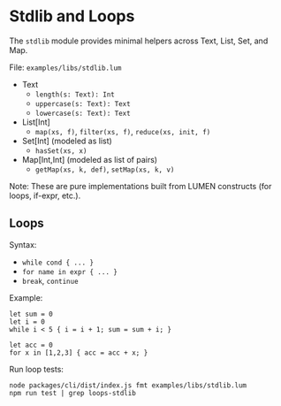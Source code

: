 # Stdlib and Loops

The `stdlib` module provides minimal helpers across Text, List, Set, and Map.

File: `examples/libs/stdlib.lum`

- Text
  - `length(s: Text): Int`
  - `uppercase(s: Text): Text`
  - `lowercase(s: Text): Text`
- List[Int]
  - `map(xs, f)`, `filter(xs, f)`, `reduce(xs, init, f)`
- Set[Int] (modeled as list)
  - `hasSet(xs, x)`
- Map[Int,Int] (modeled as list of pairs)
  - `getMap(xs, k, def)`, `setMap(xs, k, v)`

Note: These are pure implementations built from LUMEN constructs (for loops, if-expr, etc.).

## Loops

Syntax:
- `while cond { ... }`
- `for name in expr { ... }`
- `break`, `continue`

Example:
```
let sum = 0
let i = 0
while i < 5 { i = i + 1; sum = sum + i; }

let acc = 0
for x in [1,2,3] { acc = acc + x; }
```

Run loop tests:
```
node packages/cli/dist/index.js fmt examples/libs/stdlib.lum
npm run test | grep loops-stdlib
```